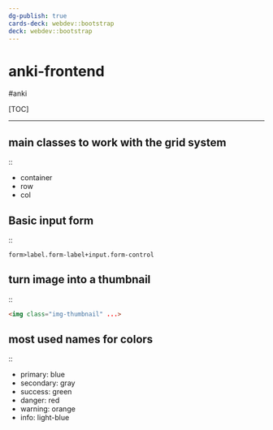 ```yaml
---
dg-publish: true
cards-deck: webdev::bootstrap
deck: webdev::bootstrap
---
```

# anki-frontend

#anki

[TOC]

---

<!-- basicblock-start oid="ObssekNFKMqsKJWK7iyC6amz" -->
## main classes to work with the grid system
::
- container
- row
- col
<!-- basicblock-end -->

<!-- basicblock-start oid="ObsOp5x9lL1TfPEYaOm12Bei" -->
## Basic input form
::
```
form>label.form-label+input.form-control
```
<!-- basicblock-end -->

<!-- basicblock-start oid="ObsZANaqDwuuMyldE9GHdHyP" -->
## turn image into a thumbnail
::
```html
<img class="img-thumbnail" ...>
```
<!-- basicblock-end -->

<!-- basicblock-start oid="ObssNrastKQxJSquSDtvdNsK" -->
## most used names for colors
::
- primary: blue
- secondary: gray
- success: green
- danger: red
- warning: orange
- info: light-blue
<!-- basicblock-end -->